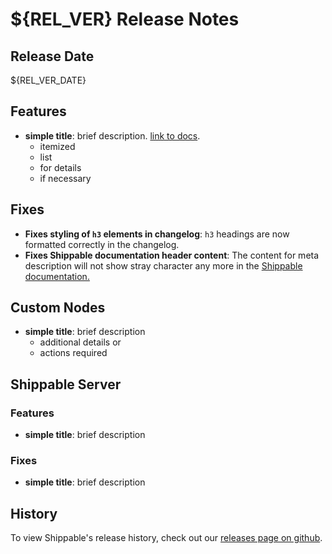 # ${REL_VER} Release Notes

## Release Date

${REL_VER_DATE}

## Features

- **simple title**: brief description. [link to docs](#).
  - itemized
  - list
  - for details
  - if necessary

## Fixes

- **Fixes styling of `h3` elements in changelog**: `h3` headings are now formatted correctly in the changelog.
- **Fixes Shippable documentation header content**: The content for meta description will not show stray character any more in the [Shippable documentation.](http://docs.shippable.com/)

## Custom Nodes

- **simple title**: brief description
  - additional details or
  - actions required

## Shippable Server

### Features

- **simple title**: brief description

### Fixes

- **simple title**: brief description

## History

To view Shippable's release history, check out our [releases page on github](https://github.com/Shippable/admiral/releases).
